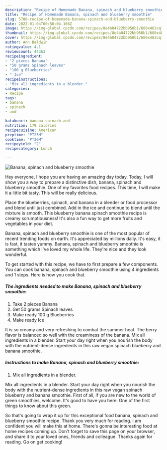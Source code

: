 ```yaml
---
description: "Recipe of Homemade Banana, spinach and blueberry smoothie"
title: "Recipe of Homemade Banana, spinach and blueberry smoothie"
slug: 5708-recipe-of-homemade-banana-spinach-and-blueberry-smoothie
date: 2022-01-04T00:50:04.166Z
image: https://img-global.cpcdn.com/recipes/8e4b04722bb950b1/680x482cq70/banana-spinach-and-blueberry-smoothie-recipe-main-photo.jpg
thumbnail: https://img-global.cpcdn.com/recipes/8e4b04722bb950b1/680x482cq70/banana-spinach-and-blueberry-smoothie-recipe-main-photo.jpg
cover: https://img-global.cpcdn.com/recipes/8e4b04722bb950b1/680x482cq70/banana-spinach-and-blueberry-smoothie-recipe-main-photo.jpg
author: Ann Baldwin
ratingvalue: 4.1
reviewcount: 44363
recipeingredient:
- "2 pieces Banana"
- "50 grams Spinach leaves"
- "100 g Blueberries"
- " Ice"
recipeinstructions:
- "Mix all ingredients in a blender."
categories:
- Recipe
tags:
- banana
- spinach
- and

katakunci: banana spinach and 
nutrition: 179 calories
recipecuisine: American
preptime: "PT23M"
cooktime: "PT36M"
recipeyield: "2"
recipecategory: Lunch

---
```



![Banana, spinach and blueberry smoothie](https://img-global.cpcdn.com/recipes/8e4b04722bb950b1/680x482cq70/banana-spinach-and-blueberry-smoothie-recipe-main-photo.jpg)

Hey everyone, I hope you are having an amazing day today. Today, I will show you a way to prepare a distinctive dish, banana, spinach and blueberry smoothie. One of my favorites food recipes. This time, I will make it a little bit tasty. This will be really delicious.

Place the blueberries, spinach, and banana in a blender or food processor and blend until just combined. Add in the ice and continue to blend until the mixture is smooth. This blueberry banana spinach smoothie recipe is creamy scrumptiousness! It&#39;s also a fun way to get more fruits and vegetables in your diet.

Banana, spinach and blueberry smoothie is one of the most popular of recent trending foods on earth. It's appreciated by millions daily. It's easy, it is fast, it tastes yummy. Banana, spinach and blueberry smoothie is something which I've loved my whole life. They're nice and they look wonderful.


To get started with this recipe, we have to first prepare a few components. You can cook banana, spinach and blueberry smoothie using 4 ingredients and 1 steps. Here is how you cook that.

<!--inarticleads1-->

##### The ingredients needed to make Banana, spinach and blueberry smoothie:

1. Take 2 pieces Banana
1. Get 50 grams Spinach leaves
1. Make ready 100 g Blueberries
1. Make ready  Ice


It is so creamy and very refreshing to combat the summer heat. The berry flavor is balanced so well with the creaminess of the banana. Mix all ingredients in a blender. Start your day right when you nourish the body with the nutrient-dense ingredients in this raw vegan spinach blueberry and banana smoothie. 

<!--inarticleads2-->

##### Instructions to make Banana, spinach and blueberry smoothie:

1. Mix all ingredients in a blender.


Mix all ingredients in a blender. Start your day right when you nourish the body with the nutrient-dense ingredients in this raw vegan spinach blueberry and banana smoothie. First of all, if you are new to the world of green smoothies, welcome. It&#39;s good to have you here. One of the first things to know about this green. 

So that's going to wrap it up for this exceptional food banana, spinach and blueberry smoothie recipe. Thank you very much for reading. I am confident you will make this at home. There's gonna be interesting food at home recipes coming up. Don't forget to save this page on your browser, and share it to your loved ones, friends and colleague. Thanks again for reading. Go on get cooking!
